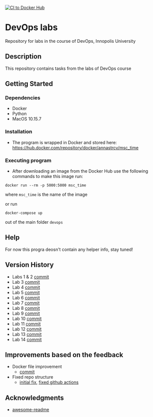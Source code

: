 [![CI to Docker Hub](https://github.com/annastrcv/devops/actions/workflows/main.yml/badge.svg?branch=main)](https://github.com/annastrcv/devops/actions/workflows/main.yml)

# DevOps labs

Repository for labs in the course of DevOps, Innopolis University

## Description

This repository contains tasks from the labs of DevOps course

## Getting Started

### Dependencies

* Docker
* Python
* MacOS 10.15.7

### Installation

* The program is wrapped in Docker and stored here: https://hub.docker.com/repository/docker/annastrcv/msc_time

### Executing program

* After downloading an image from the Docker Hub use the following commands to make this image run:

```
docker run --rm -p 5000:5000 msc_time
```
where `msc_time` is the name of the image

or run
```
docker-compose up
```
out of the main folder `devops`

## Help

For now this progra deosn't contain any helper info, stay tuned!


## Version History

* Labs 1 & 2 [commit](https://github.com/annastrcv/devops/commit/494f3f882192fd7bc723f249739fe5333a84c0f4) 
* Lab 3 [commit](https://github.com/annastrcv/devops/commit/60706549dcb8c6e6efa280e0a3c8b5971785d15f) 
* Lab 4 [commit](https://github.com/annastrcv/devops/commit/1ee217120d2a165350527c2e0726ea1131dac746)
* Lab 5 [commit](https://github.com/annastrcv/devops/commit/872bf387c182b8bce5f24ee6b86fbc8bd8f659ed) 
* Lab 6 [commit](https://github.com/annastrcv/devops/commit/102548586fb45f072bee304d882e2ce25a6080a0) 
* Lab 7 [commit](https://github.com/annastrcv/devops/commit/a4ad96ee24604ca43cc93892de062fedbde98012)
* Lab 8 [commit](https://github.com/annastrcv/devops/commit/d113455b9672821e71548d79c49135ad6213af9d)
* Lab 9 [commit](https://github.com/annastrcv/devops/commit/e9659be58f9b825aec44d3b6a034fb6939471cee)
* Lab 10 [commit](https://github.com/annastrcv/devops/commit/25c905a201dc0be90525741493d58f2d6b4217c6#diff-17c132990e8e8523ccd403287b6ae761c1cd57f764df278bce7ed310bbddd7f1)
* Lab 11 [commit](https://github.com/annastrcv/devops/commit/1ad534adeaf6aab879c3f4a7f20cdfb8c16e158e)
* Lab 12 [commit](https://github.com/annastrcv/devops/commit/a23d8663890ea67cf39b8d2c24631645bd7f5ebd)
* Lab 13 [commit](https://github.com/annastrcv/devops/commit/974cd3e41116d2b494f356fac8cf035f7c8d3fe4)
* Lab 14 [commit]()

## Improvements based on the feedback

* Docker file improvement
  * [commit](https://github.com/annastrcv/devops/commit/7317baa1e3810d460ad7a82b99763c23952cfd96)
* Fixed repo structure
  * [initial fix](https://github.com/annastrcv/devops/commit/b763e1ed9df2cf11b5f4995505f71b09cf8ef0a5),
  [fixed github actions](https://github.com/annastrcv/devops/commit/b763e1ed9df2cf11b5f4995505f71b09cf8ef0a5)


## Acknowledgments

* [awesome-readme](https://github.com/matiassingers/awesome-readme)

